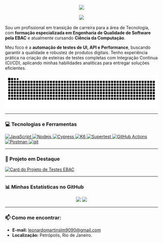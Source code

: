 <!-- Cabeçalho Elegante -->
<p align="center">
  <img src="https://capsule-render.vercel.app/api?type=waving&color=0077B5&height=180§ion=header&text=Leonardo%20Martins&fontSize=90&animation=fadeIn&fontAlignY=35&desc=Engenheiro%20de%20Qualidade%20de%20Software%20%7C%20QA%20Automation&descAlignY=51&descAlign=62"/>
</p>

<p align="center">
<a href="https://www.linkedin.com/in/leonardo-martins-lm9090/" target="_blank"><img src="https://img.shields.io/badge/-LinkedIn-%230077B5?style=for-the-badge&logo=linkedin&logoColor=white" target="_blank"></a>
</p>

Sou um profissional em transição de carreira para a área de Tecnologia, com **formação especializada em Engenharia de Qualidade de Software pela EBAC** e atualmente cursando **Ciência da Computação**.

Meu foco é a **automação de testes de UI, API e Performance**, buscando garantir a qualidade e robustez de produtos digitais. Tenho experiência prática na criação de esteiras de testes completas com Integração Contínua (CI/CD), aplicando minhas habilidades analíticas para entregar soluções eficientes.

<!-- Animação da Cobra movida para uma posição de mais destaque -->
<p align="center">
  <img src="https://raw.githubusercontent.com/Ieozin/Ieozin/output/snake-dark.svg" alt="Snake animation" />
</p>

---

### 💻 Tecnologias e Ferramentas

<p align="left">
  <a href="https://developer.mozilla.org/en-US/docs/Web/JavaScript" target="_blank" rel="noreferrer">
    <img src="https://img.shields.io/badge/JavaScript-F7DF1E?style=for-the-badge&logo=javascript&logoColor=black" alt="JavaScript"/>
  </a>
  <a href="https://nodejs.org" target="_blank" rel="noreferrer">
    <img src="https://img.shields.io/badge/Node.js-339933?style=for-the-badge&logo=nodedotjs&logoColor=white" alt="Nodejs"/>
  </a>
  <a href="https://www.cypress.io" target="_blank" rel="noreferrer">
    <img src="https://img.shields.io/badge/Cypress-17202C?style=for-the-badge&logo=cypress&logoColor=white" alt="Cypress"/>
  </a>
  <a href="https://k6.io/" target="_blank" rel="noreferrer">
    <img src="https://img.shields.io/badge/K6-8C54C8?style=for-the-badge&logo=k6&logoColor=white" alt="K6"/>
  </a>
   <a href="https://www.npmjs.com/package/supertest" target="_blank" rel="noreferrer">
    <img src="https://img.shields.io/badge/Supertest-323330?style=for-the-badge&logo=supertest&logoColor=white" alt="Supertest"/>
  </a>
  <a href="https://github.com/features/actions" target="_blank" rel="noreferrer">
    <img src="https://img.shields.io/badge/GitHub_Actions-2088FF?style=for-the-badge&logo=github-actions&logoColor=white" alt="GitHub Actions"/>
  </a>
  <a href="https://www.postman.com/" target="_blank" rel="noreferrer">
    <img src="https://img.shields.io/badge/Postman-FF6C37?style=for-the-badge&logo=Postman&logoColor=white" alt="Postman"/>
  </a>
  <a href="https://git-scm.com/" target="_blank" rel="noreferrer"> 
    <img src="https://img.shields.io/badge/GIT-E44C30?style=for-the-badge&logo=git&logoColor=white" alt="git"/>
  </a>
</p>

---

### 🚀 Projeto em Destaque

[![Card do Projeto de Testes EBAC](https://github-readme-stats.vercel.app/api/pin/?username=Ieozin&repo=TCC-EBAC-QE&theme=dark&show_owner=true)](https://github.com/Ieozin/TCC-EBAC-QE)

---
### 📊 Minhas Estatísticas no GitHub

<!-- Gráfico grande removido para um layout mais limpo -->
<p align="center">
  <img height="180em" src="https://github-readme-stats.vercel.app/api?username=Ieozin&show_icons=true&theme=dark&include_all_commits=true&count_private=true"/>
  <img height="180em" src="https://github-readme-stats.vercel.app/api/top-langs/?username=Ieozin&layout=compact&langs_count=7&theme=dark"/>
</p>

---
### 📫 Como me encontrar:

- **E-mail:** [leonardomartinslm9090@gmail.com](mailto:leonardomartinslm9090@gmail.com)
- **Localização:** Petrópolis, Rio de Janeiro.
